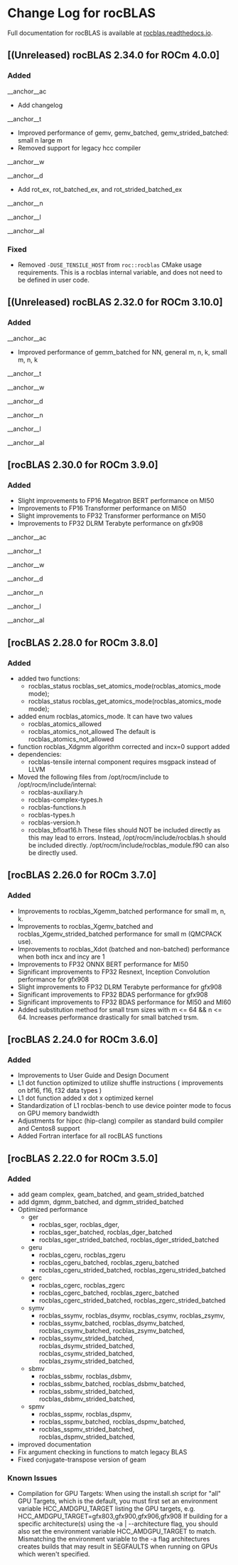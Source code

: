 # Change Log for rocBLAS

Full documentation for rocBLAS is available at [rocblas.readthedocs.io](https://rocblas.readthedocs.io/en/latest/).

## [(Unreleased) rocBLAS 2.34.0 for ROCm 4.0.0]
### Added
__anchor__ac
- Add changelog

__anchor__t
- Improved performance of gemv, gemv_batched, gemv_strided_batched: small n large m
- Removed support for legacy hcc compiler

__anchor__w

__anchor__d
- Add rot_ex, rot_batched_ex, and rot_strided_batched_ex

__anchor__n

__anchor__l

__anchor__al

### Fixed
- Removed `-DUSE_TENSILE_HOST` from `roc::rocblas` CMake usage requirements. This
  is a rocblas internal variable, and does not need to be defined in user code.

## [(Unreleased) rocBLAS 2.32.0 for ROCm 3.10.0]
### Added
__anchor__ac
- Improved performance of gemm_batched for NN, general m, n, k, small m, n, k

__anchor__t

__anchor__w

__anchor__d

__anchor__n

__anchor__l

__anchor__al



## [rocBLAS 2.30.0 for ROCm 3.9.0]
### Added
- Slight improvements to FP16 Megatron BERT performance on MI50
- Improvements to FP16 Transformer performance on MI50
- Slight improvements to FP32 Transformer performance on MI50
- Improvements to FP32 DLRM Terabyte performance on gfx908

__anchor__ac

__anchor__t

__anchor__w

__anchor__d

__anchor__n

__anchor__l

__anchor__al


## [rocBLAS 2.28.0 for ROCm 3.8.0]
### Added
- added two functions:
  - rocblas_status rocblas_set_atomics_mode(rocblas_atomics_mode mode);
  - rocblas_status rocblas_get_atomics_mode(rocblas_atomics_mode mode);
- added enum rocblas_atomics_mode. It can have two values
  - rocblas_atomics_allowed
  - rocblas_atomics_not_allowed
  The default is rocblas_atomics_not_allowed
- function rocblas_Xdgmm algorithm corrected and incx=0 support added
- dependencies:
  - rocblas-tensile internal component requires msgpack instead of LLVM
- Moved the following files from /opt/rocm/include to /opt/rocm/include/internal:
  - rocblas-auxiliary.h
  - rocblas-complex-types.h
  - rocblas-functions.h
  - rocblas-types.h
  - rocblas-version.h
  - rocblas_bfloat16.h
  These files should NOT be included directly as this may lead to errors. Instead, /opt/rocm/include/rocblas.h should be included directly. /opt/rocm/include/rocblas_module.f90 can also be directly used.

## [rocBLAS 2.26.0 for ROCm 3.7.0]
### Added
- Improvements to rocblas_Xgemm_batched performance for small m, n, k.
- Improvements to rocblas_Xgemv_batched  and rocblas_Xgemv_strided_batched performance for small m (QMCPACK use).
- Improvements to rocblas_Xdot (batched and non-batched) performance when both incx and incy are 1
- Improvements to FP32 ONNX BERT performance for MI50
- Significant improvements to FP32 Resnext, Inception Convolution performance for gfx908
- Slight improvements to FP32 DLRM Terabyte performance for gfx908
- Significant improvements to FP32 BDAS performance for gfx908
- Significant improvements to FP32 BDAS performance for MI50 and MI60
- Added substitution method for small trsm sizes with m <= 64 && n <= 64. Increases performance drastically for small batched trsm.

## [rocBLAS 2.24.0 for ROCm 3.6.0]
### Added
- Improvements to User Guide and Design Document
- L1 dot function optimized to utilize shuffle instructions (  improvements on bf16, f16, f32 data types )
- L1 dot function added x dot x optimized kernel
- Standardization of L1 rocblas-bench to use device pointer mode to focus on GPU memory bandwidth
- Adjustments for hipcc (hip-clang) compiler as standard build compiler and Centos8 support
- Added Fortran interface for all rocBLAS functions

## [rocBLAS 2.22.0 for ROCm 3.5.0]
### Added
- add geam complex, geam_batched, and geam_strided_batched
- add dgmm, dgmm_batched, and dgmm_strided_batched
- Optimized performance
  - ger
    - rocblas_sger, rocblas_dger,
    - rocblas_sger_batched, rocblas_dger_batched
    - rocblas_sger_strided_batched, rocblas_dger_strided_batched
  - geru
    - rocblas_cgeru, rocblas_zgeru
    - rocblas_cgeru_batched, rocblas_zgeru_batched
    - rocblas_cgeru_strided_batched, rocblas_zgeru_strided_batched
  - gerc
    - rocblas_cgerc, rocblas_zgerc
    - rocblas_cgerc_batched, rocblas_zgerc_batched
    - rocblas_cgerc_strided_batched, rocblas_zgerc_strided_batched
  - symv
    - rocblas_ssymv, rocblas_dsymv, rocblas_csymv, rocblas_zsymv,
    - rocblas_ssymv_batched, rocblas_dsymv_batched, rocblas_csymv_batched, rocblas_zsymv_batched,
    - rocblas_ssymv_strided_batched, rocblas_dsymv_strided_batched, rocblas_csymv_strided_batched, rocblas_zsymv_strided_batched,
  - sbmv
    - rocblas_ssbmv, rocblas_dsbmv,
    - rocblas_ssbmv_batched, rocblas_dsbmv_batched,
    - rocblas_ssbmv_strided_batched, rocblas_dsbmv_strided_batched,
  - spmv
    - rocblas_sspmv, rocblas_dspmv,
    - rocblas_sspmv_batched, rocblas_dspmv_batched,
    - rocblas_sspmv_strided_batched, rocblas_dspmv_strided_batched,
- improved documentation
- Fix argument checking in functions to match legacy BLAS
- Fixed conjugate-transpose version of geam

### Known Issues
- Compilation for GPU Targets:
When using the install.sh script for "all" GPU Targets, which is the default, you must first set an environment variable HCC_AMDGPU_TARGET listing the GPU targets, e.g.  HCC_AMDGPU_TARGET=gfx803,gfx900,gfx906,gfx908
If building for a specific architecture(s) using the  -a | --architecture flag, you should also set the environment variable HCC_AMDGPU_TARGET to match.
Mismatching the environment variable to the -a flag architectures creates builds that may result in SEGFAULTS when running on GPUs which weren't specified.

